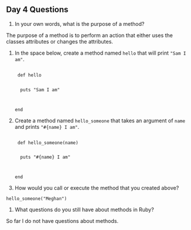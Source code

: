 ## Day 4 Questions

1. In your own words, what is the purpose of a method?

The purpose of a method is to perform an action that either uses the classes attributes or changes the attributes.

1. In the space below, create a method named `hello` that will print `"Sam I am"`.

    <code>
    def hello

    &nbsp;&nbsp;puts "Sam I am"

    end
    </code>

1. Create a method named `hello_someone` that takes an argument of `name` and prints `"#{name} I am"`.

    <code>
    def hello_someone(name)

    &nbsp;&nbsp;puts "#{name} I am"
    
    end
    </code>

1. How would you call or execute the method that you created above?

<code>hello_someone("Meghan")</code>

1. What questions do you still have about methods in Ruby?

So far I do not have questions about methods.
